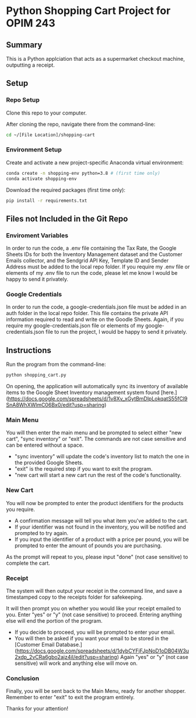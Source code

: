 # Python Shopping Cart Project for OPIM 243

## Summary

This is a Python applciation that acts as a supermarket checkout machine, outputting a receipt.

## Setup

### Repo Setup

Clone this repo to your computer.

After cloning the repo, navigate there from the command-line:

```sh
cd ~/[File Location]/shopping-cart
```

### Environment Setup

Create and activate a new project-specific Anaconda virtual environment:

```sh
conda create -n shopping-env python=3.8 # (first time only)
conda activate shopping-env
```

Download the required packages (first time only):

```sh
pip install -r requirements.txt
```

## Files not Included in the Git Repo

### Enviroment Variables

In order to run the code, a .env file containing the Tax Rate, the Google Sheets IDs for both the Inventory Management dataset and the Customer Emails collector, and the Sendgrid API Key, Template ID and Sender Address must be added to the local repo folder. If you require my .env file or elements of my .env file to run the code, please let me know I would be happy to send it privately.

### Google Credentials

In order to run the code, a google-credentials.json file must be added in an auth folder in the local repo folder. This file contains the private API information required to read and write on the Goodle Sheets. Again, if you require my google-credentials.json file or elements of my google-credentials.json file to run the project, I would be happy to send it privately.

## Instructions

Run the program from the command-line:

```sh
python shopping_cart.py
```

On opening, the application will automatically sync its inventory of available items to the Google Sheet Inventory management system found [here.] (https://docs.google.com/spreadsheets/d/1v8Xv_xGytBmDlpLokqatS55fCl9SnA8WhXWlmC06Bx0/edit?usp=sharing)

### Main Menu

You will then enter the main menu and be prompted to select either "new cart", "sync inventory" or "exit". The commands are not case sensitive and can be entered without a space.
* "sync inventory" will update the code's inventory list to match the one in the provided Google Sheets.
* "exit" is the required step if you want to exit the program.
* "new cart will start a new cart run the rest of the code's functionality.

### New Cart

You will now be prompted to enter the product identifiers for the products you require.
* A confirmation message will tell you what item you've added to the cart.
* If your identifier was not found in the inventory, you will be notified and prompted to try again.
* If you input the identifier of a product with a price per pound, you will be prompted to enter the amount of pounds you are purchasing.

As the prompt will repeat to you, please input "done" (not case sensitive) to complete the cart.

### Receipt

The system will then output your receipt in the command line, and save a timestamped copy to the receipts folder for safekeeping.

It will then prompt you on whether you would like your receipt emailed to you. Enter "yes" or "y" (not case sensitive) to proceed. Entering anything else will end the portion of the program.
* If you decide to proceed, you will be prompted to enter your email.
* You will then be asked if you want your email to be stored in the [Customer Email Database.] (https://docs.google.com/spreadsheets/d/1dybCYFjFJpNoD1oDB04W3u2xdp_2vCRa6gbo2ajz4iI/edit?usp=sharing) Again "yes" or "y" (not case sensitive) will work and anything else will move on.

### Conclusion

Finally, you will be sent back to the Main Menu, ready for another shopper. Remember to enter "exit" to exit the program entirely.

Thanks for your attention!
